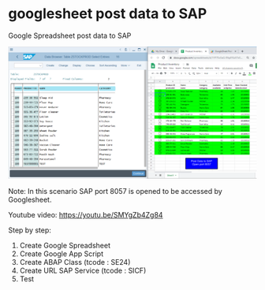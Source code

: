 # googlesheet post data to SAP
 Google Spreadsheet post data to SAP
 
 ![alt text](https://github.com/jenizar/googlesheet-post-data-to-SAP/blob/master/screenshot.PNG)
 
Note:
In this scenario SAP port 8057 is opened to be accessed by Googlesheet.
 
Youtube video:
https://youtu.be/SMYgZb4Zg84

Step by step:
1. Create Google Spreadsheet
2. Create Google App Script
3. Create ABAP Class (tcode : SE24) 
4. Create URL SAP Service (tcode : SICF)
5. Test
